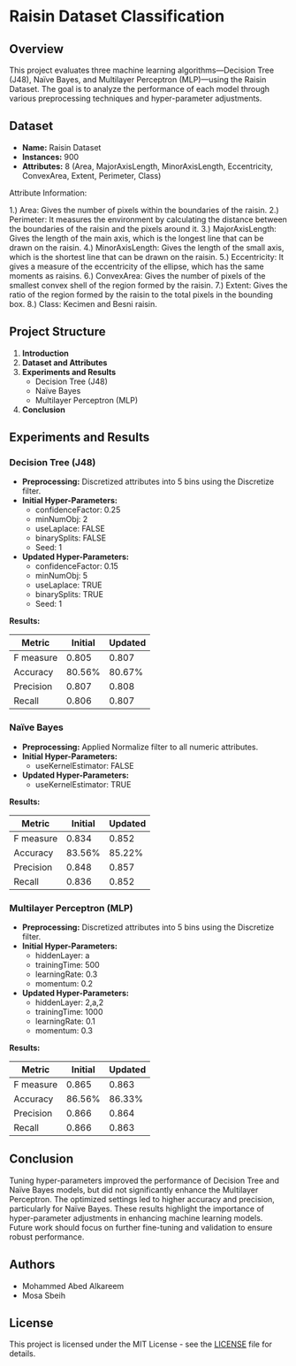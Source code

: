 # Raisin Dataset Classification

## Overview

This project evaluates three machine learning algorithms—Decision Tree (J48), Naïve Bayes, and Multilayer Perceptron (MLP)—using the Raisin Dataset. The goal is to analyze the performance of each model through various preprocessing techniques and hyper-parameter adjustments.

## Dataset

- **Name:** Raisin Dataset
- **Instances:** 900
- **Attributes:** 8 (Area, MajorAxisLength, MinorAxisLength, Eccentricity, ConvexArea, Extent, Perimeter, Class)

Attribute Information:

1.) Area: Gives the number of pixels within the boundaries of the raisin. 
2.) Perimeter: It measures the environment by calculating the distance between the boundaries of the raisin and the pixels around it.
3.) MajorAxisLength: Gives the length of the main axis, which is the longest line that can be drawn on the raisin.
4.) MinorAxisLength: Gives the length of the small axis, which is the shortest line that can be drawn on the raisin.
5.) Eccentricity: It gives a measure of the eccentricity of the ellipse, which has the same moments as raisins. 
6.) ConvexArea: Gives the number of pixels of the smallest convex shell of the region formed by the raisin.
7.) Extent: Gives the ratio of the region formed by the raisin to the total pixels in the bounding box.
8.) Class: Kecimen and Besni raisin.

## Project Structure

1. **Introduction**
2. **Dataset and Attributes**
3. **Experiments and Results**
   - Decision Tree (J48)
   - Naïve Bayes
   - Multilayer Perceptron (MLP)
4. **Conclusion**

## Experiments and Results

### Decision Tree (J48)

- **Preprocessing:** Discretized attributes into 5 bins using the Discretize filter.
- **Initial Hyper-Parameters:**
  - confidenceFactor: 0.25
  - minNumObj: 2
  - useLaplace: FALSE
  - binarySplits: FALSE
  - Seed: 1
- **Updated Hyper-Parameters:**
  - confidenceFactor: 0.15
  - minNumObj: 5
  - useLaplace: TRUE
  - binarySplits: TRUE
  - Seed: 1

**Results:**

| Metric      | Initial   | Updated   |
|-------------|-----------|-----------|
| F measure   | 0.805     | 0.807     |
| Accuracy    | 80.56%    | 80.67%    |
| Precision   | 0.807     | 0.808     |
| Recall      | 0.806     | 0.807     |

### Naïve Bayes

- **Preprocessing:** Applied Normalize filter to all numeric attributes.
- **Initial Hyper-Parameters:**
  - useKernelEstimator: FALSE
- **Updated Hyper-Parameters:**
  - useKernelEstimator: TRUE

**Results:**

| Metric      | Initial   | Updated   |
|-------------|-----------|-----------|
| F measure   | 0.834     | 0.852     |
| Accuracy    | 83.56%    | 85.22%    |
| Precision   | 0.848     | 0.857     |
| Recall      | 0.836     | 0.852     |

### Multilayer Perceptron (MLP)

- **Preprocessing:** Discretized attributes into 5 bins using the Discretize filter.
- **Initial Hyper-Parameters:**
  - hiddenLayer: a
  - trainingTime: 500
  - learningRate: 0.3
  - momentum: 0.2
- **Updated Hyper-Parameters:**
  - hiddenLayer: 2,a,2
  - trainingTime: 1000
  - learningRate: 0.1
  - momentum: 0.3

**Results:**

| Metric      | Initial   | Updated   |
|-------------|-----------|-----------|
| F measure   | 0.865     | 0.863     |
| Accuracy    | 86.56%    | 86.33%    |
| Precision   | 0.866     | 0.864     |
| Recall      | 0.866     | 0.863     |

## Conclusion

Tuning hyper-parameters improved the performance of Decision Tree and Naïve Bayes models, but did not significantly enhance the Multilayer Perceptron. The optimized settings led to higher accuracy and precision, particularly for Naïve Bayes. These results highlight the importance of hyper-parameter adjustments in enhancing machine learning models. Future work should focus on further fine-tuning and validation to ensure robust performance.

## Authors

- Mohammed Abed Alkareem
- Mosa Sbeih

## License

This project is licensed under the MIT License - see the [LICENSE](LICENSE) file for details.
